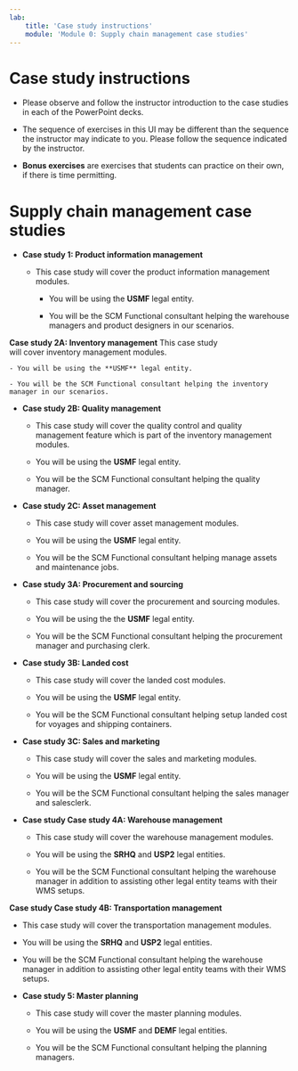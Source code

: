 ```yaml
---
lab:
    title: 'Case study instructions'
    module: 'Module 0: Supply chain management case studies'
---
```


Case study instructions
=======================

- Please observe and follow the instructor introduction to the case studies in
    each of the PowerPoint decks.

- The sequence of exercises in this UI may be different than the sequence the
    instructor may indicate to you. Please follow the sequence indicated by the
    instructor.

- **Bonus exercises** are exercises that students can practice on their own, if there is time permitting.

Supply chain management case studies
====================================

- **Case study 1: Product information management**  

  - This case study will cover the product information management modules.

    - You will be using the **USMF** legal entity.

    - You will be the SCM Functional consultant helping the warehouse
        managers and product designers in our scenarios.

**Case study 2A: Inventory management**
This case study will cover inventory management modules.

    - You will be using the **USMF** legal entity.

    - You will be the SCM Functional consultant helping the inventory  manager in our scenarios.
    
- **Case study 2B: Quality management**

  - This case study will cover the quality control and quality management
        feature which is part of the inventory management modules.

  - You will be using the **USMF** legal entity.

  - You will be the SCM Functional consultant helping the quality
        manager.

- **Case study 2C: Asset management**

  - This case study will cover asset management modules.

  - You will be using the **USMF** legal entity.

  - You will be the SCM Functional consultant helping manage assets and maintenance jobs.
  
- **Case study 3A: Procurement and sourcing**

  - This case study will cover the procurement and sourcing modules.

  - You will be using the the **USMF** legal entity.

  - You will be the SCM Functional consultant helping the procurement
        manager and purchasing clerk.

- **Case study 3B: Landed cost**

  - This case study will cover the landed cost modules.

  - You will be using the **USMF** legal entity.

  - You will be the SCM Functional consultant helping setup landed cost for voyages and shipping containers.

- **Case study 3C: Sales and marketing**

  - This case study will cover the sales and marketing modules.

  - You will be using the **USMF** legal entity.

  - You will be the SCM Functional consultant helping the sales manager
        and salesclerk.

- **Case study Case study 4A: Warehouse management**

  - This case study will cover the warehouse management modules.

  - You will be using the **SRHQ** and **USP2** legal entities.

  - You will be the SCM Functional consultant helping the warehouse
        manager in addition to assisting other legal entity teams with their WMS
        setups.

**Case study Case study 4B: Transportation management**

  - This case study will cover the transportation management modules.

  - You will be using the **SRHQ** and **USP2** legal entities.

  - You will be the SCM Functional consultant helping the warehouse
        manager in addition to assisting other legal entity teams with their WMS
        setups.

- **Case study 5: Master planning**

  - This case study will cover the master planning modules.

  - You will be using the **USMF** and **DEMF** legal entities.

  - You will be the SCM Functional consultant helping the planning
        managers.
